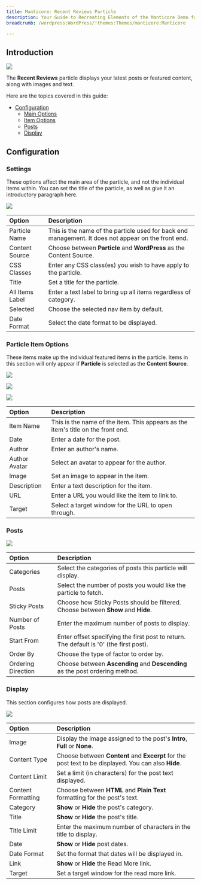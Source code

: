 ```yaml
---
title: Manticore: Recent Reviews Particle
description: Your Guide to Recreating Elements of the Manticore Demo for WordPress
breadcrumb: /wordpress:WordPress/!themes:Themes/manticore:Manticore

---
```


## Introduction

![](assets/particle_recentreviews1.png)

The **Recent Reviews** particle displays your latest posts or featured content, along with images and text.

Here are the topics covered in this guide:

* [Configuration](#configuration)
    - [Main Options](#settings)
    - [Item Options](#particle-item-options)
    - [Posts](#posts)
    - [Display](#display)

## Configuration

### Settings

These options affect the main area of the particle, and not the individual items within. You can set the title of the particle, as well as give it an introductory paragraph here.

![](assets/particle_recentreviews2.png)

| Option          | Description                                                                                         |
|:--------------- |:--------------------------------------------------------------------------------------------------- |
| Particle Name   | This is the name of the particle used for back end management. It does not appear on the front end. |
| Content Source  | Choose between **Particle** and **WordPress** as the Content Source.                                |
| CSS Classes     | Enter any CSS class(es) you wish to have apply to the particle.                                     |
| Title           | Set a title for the particle.                                                                       |
| All Items Label | Enter a text label to bring up all items regardless of category.                                    |
| Selected        | Choose the selected nav item by default.                                                            |
| Date Format     | Select the date format to be displayed.                                                             |

### Particle Item Options

These items make up the individual featured items in the particle. Items in this section will only appear if **Particle** is selected as the **Content Source**.

![](assets/particle_recentreviews3.png)

![](assets/particle_recentreviews4.png)

![](assets/particle_recentreviews5.png)

| Option        | Description                                                                      |
|:------------- |:-------------------------------------------------------------------------------- |
| Item Name     | This is the name of the item. This appears as the item's title on the front end. |
| Date          | Enter a date for the post.                                                       |
| Author        | Enter an author's name.                                                          |
| Author Avatar | Select an avatar to appear for the author.                                       |
| Image         | Set an image to appear in the item.                                              |
| Description   | Enter a text description for the item.                                           |
| URL           | Enter a URL you would like the item to link to.                                  |
| Target        | Select a target window for the URL to open through.                              |

### Posts

![](assets/particle_recentreviews6.png)

| Option             | Description                                                                            |
|:------------------ |:-------------------------------------------------------------------------------------- |
| Categories         | Select the categories of posts this particle will display.                             |
| Posts              | Select the number of posts you would like the particle to fetch.                       |
| Sticky Posts       | Choose how Sticky Posts should be filtered. Choose between **Show** and **Hide**.      |
| Number of Posts    | Enter the maximum number of posts to display.                                          |
| Start From         | Enter offset specifying the first post to return. The default is '0' (the first post). |
| Order By           | Choose the type of factor to order by.                                                 |
| Ordering Direction | Choose between **Ascending** and **Descending** as the post ordering method.           |

### Display

This section configures how posts are displayed.

![](assets/particle_recentreviews7.png)

| Option             | Description                                                                                         |
|:------------------ |:--------------------------------------------------------------------------------------------------- |
| Image              | Display the image assigned to the post's **Intro**, **Full** or **None**.                           |
| Content Type       | Choose between **Content** and **Excerpt** for the post text to be displayed. You can also **Hide**. |
| Content Limit      | Set a limit (in characters) for the post text displayed.                                            |
| Content Formatting | Choose between **HTML** and **Plain Text** formatting for the post's text.                          |
| Category           | **Show** or **Hide** the post's category.                                                           |
| Title              | **Show** or **Hide** the post's title.                                                              |
| Title Limit        | Enter the maximum number of characters in the title to display.                                     |
| Date               | **Show** or **Hide** post dates.                                                                    |
| Date Format        | Set the format that dates will be displayed in.                                                     |
| Link               | **Show** or **Hide** the Read More link.                                                            |
| Target             | Set a target window for the read more link.                                                         |
